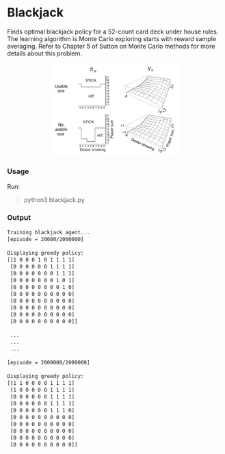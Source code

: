 # Blackjack

 Finds optimal blackjack policy for a 52-count card deck under house rules. The learning algorithm is Monte Carlo exploring starts with reward sample averaging. Refer to Chapter 5 of Sutton on Monte Carlo methods for more details about this problem.

<p align="center">
<img src="images/coverart.png" width="60%">
</p>

### Usage

Run:

> python3 blackjack.py

### Output

```
Training blackjack agent...
[episode = 20000/2000000]

Displaying greedy policy:
[[1 0 0 0 1 0 1 1 1 1]
 [0 0 0 0 0 0 1 1 1 1]
 [0 0 0 0 0 0 0 1 1 1]
 [0 0 0 0 0 0 0 1 0 1]
 [0 0 0 0 0 0 0 0 1 0]
 [0 0 0 0 0 0 0 0 0 0]
 [0 0 0 0 0 0 0 0 0 0]
 [0 0 0 0 0 0 0 0 0 0]
 [0 0 0 0 0 0 0 0 0 0]
 [0 0 0 0 0 0 0 0 0 0]]

 ...
 ...
 ...

[episode = 2000000/2000000]

Displaying greedy policy:
[[1 1 0 0 0 0 1 1 1 1]
 [1 0 0 0 0 0 1 1 1 1]
 [0 0 0 0 0 0 1 1 1 1]
 [0 0 0 0 0 0 1 1 1 1]
 [0 0 0 0 0 0 1 1 1 0]
 [0 0 0 0 0 0 0 0 0 0]
 [0 0 0 0 0 0 0 0 0 0]
 [0 0 0 0 0 0 0 0 0 0]
 [0 0 0 0 0 0 0 0 0 0]
 [0 0 0 0 0 0 0 0 0 0]]
```
